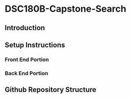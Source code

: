 # DSC180B-Capstone-Search

## Introduction

## Setup Instructions

### Front End Portion

### Back End Portion

## Github Repository Structure

